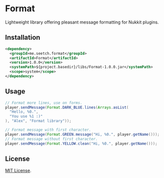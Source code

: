 # Format
Lightweight library offering pleasant message formatting for Nukkit plugins.

Installation
--------
```xml
<dependency>
  <groupId>me.seetch.format</groupId>
  <artifactId>Format</artifactId>
  <version>1.0.0</version>
  <systemPath>${project.basedir}/libs/Format-1.0.0.jar</systemPath>
  <scope>system</scope>
</dependency>
```

Usage
--------
```java
// Format more lines, use on forms.
player.sendMessage(Format.DARK_BLUE.lines(Arrays.asList(
  "Hello, %0.",
  "You use %1 :)"
), "Alex", "Format library"));

// Format message with first character.
player.sendMessage(Format.GREEN.message("Hi, %0.", player.getName()));
// Format message without first character.
player.sendMessage(Format.YELLOW.clean("Hi, %0.", player.getName()));
```

License
--------
[MIT License](https://github.com/seetch/Format/blob/master/LICENSE).
